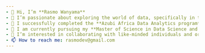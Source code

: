 ```yaml
---
- 👋 Hi, I’m **Rasmo Wanyama**
- 👀 I’m passionate about exploring the world of data, specifically in the fields of **Data Analytics, Data Science,** and **Machine Learning**.
- 🌱 I successfully completed the **Azubi Africa Data Analytics program** and the **Udacity AI Programming with Python Nanodegree program**, expanding my knowledge and skills in Data Analytics and Data Science.
- 🌱 I am currently pursuing my **Master of Science in Data Science and Analytics** at **Strathmore University**.
- 💞️ I’m interested in collaborating with like-minded individuals and organizations who share a similar passion for data-driven insights and innovation.
- 📫 How to reach me: rasmodev@gmail.com
---
```

